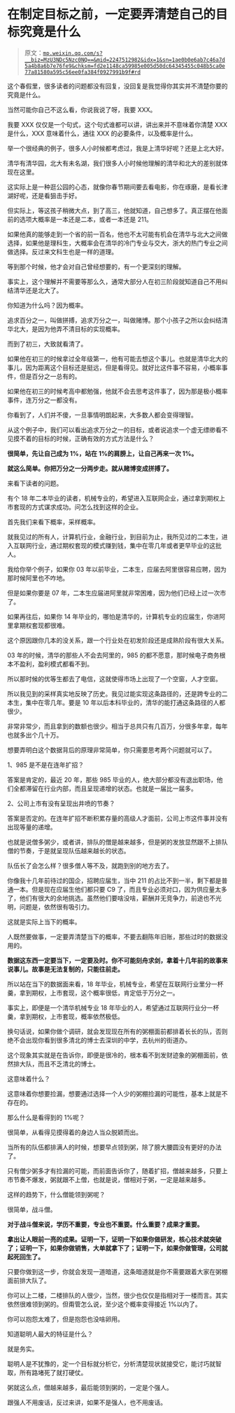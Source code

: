 # 在制定目标之前，一定要弄清楚自己的目标究竟是什么

> 原文：[`mp.weixin.qq.com/s?__biz=MzU3NDc5Nzc0NQ==&mid=2247512982&idx=1&sn=1ae0b0e6ab7c46a7d5a4b8a6b7e76fe9&chksm=fd2e1148ca59985e005d50dc64345455c048b5ca0e77a81580a595c56ee0fa384f0927991b9f#rd`](http://mp.weixin.qq.com/s?__biz=MzU3NDc5Nzc0NQ==&mid=2247512982&idx=1&sn=1ae0b0e6ab7c46a7d5a4b8a6b7e76fe9&chksm=fd2e1148ca59985e005d50dc64345455c048b5ca0e77a81580a595c56ee0fa384f0927991b9f#rd)

这个春假里，很多读者的问题都没有回复，没回复是我觉得你其实并不清楚你要的究竟是什么。

当然可能你自己不这么看，你说我说了呀，我要 XXX。

我要 XXX 仅仅是一个句式，这个句式谁都可以讲，讲出来并不意味着你清楚 XXX 是什么，XXX 意味着什么，通往 XXX 的必要条件，以及概率是什么。

举一个很经典的例子，很多人小时候都考虑过，我是上清华好呢？还是上北大好。

清华有清华园，北大有未名湖，我们很多人小时候他理解的清华和北大的差别就体现在这里。

这实际上是一种逛公园的心态，就像你春节期间要去看电影，你在琢磨，是看长津湖好呢，还是看狙击手好。

但实际上，等这孩子稍微大点，到了高三，他就知道，自己想多了。真正摆在他面前的选项大概率是一本还是二本，或者一本还是 211。

如果他真的能够走到一个省的前一百名，他也不太可能有机会在清华与北大之间做选择，如果他是理科生，大概率会在清华的冷门专业与交大，浙大的热门专业之间做选择。反过来文科生也是一样的道理。

等到那个时候，他才会对自己曾经想要的，有一个更深刻的理解。

事实上，这个理解并不需要等那么久，通常大部分人在初三阶段就知道自己不用纠结清华还是北大了。

你知道为什么吗？因为概率。

追求百分之一，叫做拼搏，追求万分之一，叫做赌博。那个小孩子之所以会纠结清华北大，是因为他弄不清目标的实现概率。

而到了初三，大致就看清了。

如果他在初三的时候拿过全年级第一，他有可能去想这个事儿。也就是清华北大的事儿，因为距离这个目标还是挺远，但是看得见。就好比这件事不容易，小概率事件，但是百分之一总有的。

如果他在初三的时候考高中都勉强，他就不会去思考这件事了，因为那是极小概率事件，连万分之一都没有。

你看到了，人们并不傻，一旦事情明朗起来，大多数人都会变得理智。

从这个例子中，我们可以看出追求万分之一的目标，或者说追求一个虚无缥缈看不见摸不着的目标的时候，正确有效的方式方法是什么？

**很简单，先让自己成为 1%，站在 1%的肩膀上，让自己再来一次 1%。**

**就这么简单。你把万分之一分两步走。就从赌博变成拼搏了。**

来看下读者的问题。

有个 18 年二本毕业的读者，机械专业的，希望进入互联网企业，通过拿到期权上市套现的方式谋求成功。问怎么找到这样的企业。

首先我们来看下概率，采样概率。

就我见过的所有人，计算机行业，金融行业，到目前为止，我所见过的二本生，进入互联网行业，通过期权套现的模式赚到钱，集中在零几年或者更早毕业的这批人。

我给你举个例子，如果你 03 年以前毕业，二本生，应届去阿里很容易应聘，因为那时候阿里也不咋地。

但是如果你要是 07 年，二本生应届进阿里就非常困难，因为他们已经上过一次市了。

如果再往后，如果你 14 年毕业的，哪怕是清华的，计算机专业的应届生，你进阿里拿期权套现都很难。

这个原因跟你几本的没关系，跟一个行业处在初发阶段还是成熟阶段有很大关系。

03 年的时候，清华的那些人不会去阿里的，985 的都不愿意，那时候电子商务根本不盈利，盈利模式都看不到。

所以那时候的优等生都去了电信，这就使得市场上出现了一个空窗，人才空窗。

所以我见到的采样真实地反映了历史。我见过能实现这条路径的，还是跨专业的二本生，集中在零几年。要是 10 年以后本科毕业的，清华的能打通这条路径的人都很少。

非常非常少，而且拿到的数额也很少。相当于总共只有几百万，分很多年拿，每年也就多出个几十万。

想要弄明白这个数据背后的原理非常简单，你只需要思考两个问题就可以了。

1、985 是不是在连年扩招？

答案是肯定的，最近 20 年，那些 985 毕业的人，绝大部分都没有退出职场，他们全都滞留在行业内部，而且呈现递增的状态。也就是一届比一届多。

2、公司上市有没有呈现出井喷的节奏？

答案是否定的。在连年扩招不断积累存量的高级人才面前，公司上市这件事并没有出现等量的递增。

也就是说僧多粥少，或者讲，排队的僧是越来越多，但是粥的发放显然跟不上排队僧的节奏，于是就呈现队伍越来越长的状态。

队伍长了会怎么样？很多僧人等不及，就跑到别的地方去了。

你像我十几年前待过的国企，招聘应届生，当中 211 的占比不到一半，剩下都是普通一本。但是现在应届生他们都只要 C9 了，而且专业必须对口，因为供应量太多了，他们有很大的余地挑选。虽然他们要啥没啥，薪酬并无竞争力，前途也不光明，问题是，依然很有吸引力。

这就是实际上当下的概率。

人既然要做事，一定要弄清楚当下的概率，不要去翻陈年旧账，那些过时的数据没用的。

**数据这东西一定要当下，一定要及时。你不可能刻舟求剑，拿着十几年前的故事来说事儿。故事是无法复制的，只能往前走。**

所以站在当下的数据面来看，18 年毕业，机械专业，希望在互联网行业里分一杯羹，拿到期权，上市套现，这个概率很低，肯定低于万分之一。

事实上，即便是一个清华机械专业 18 年毕业的人，希望通过互联网行业分一杯羹，拿到期权，上市套现，概率依然极低。

换句话说，如果你做个调研，就会发现现在所有的粥棚面前都排着长长的队，否则绝不会出现你看到很多清北的博士去深圳的中学，去杭州的街道办。

这个现象其实就是在告诉你，即便是很冷的，根本看不到发财迹象的粥棚面前，依然排大队，而且不乏清北的博士。

这意味着什么？

这意味着你想要捡漏，想要通过选择一个人少的粥棚捡漏的可能性，基本上就是不存在的。

那么什么是看得到的 1%呢？

很简单，从看得见摸得着的身边人当众脱颖而出。

当所有的队伍都排满人的时候，想要早点领到粥，除了膀大腰圆没有更好的办法了。

只有僧少粥多才有捡漏的可能，而前面告诉你了，随着扩招，僧越来越多，只要上市节奏不爆发，粥就跟不上僧，也就是说，僧相对于粥，一定是越来越多。

这样的趋势下，什么僧能领到粥呢？

很简单，战斗僧。

**对于战斗僧来说，学历不重要，专业也不重要。什么重要？成果才重要。**

**拿出让人眼前一亮的成果。证明一下，证明一下如果你做研发，核心技术就突破了；证明一下，如果你做销售，大单就拿下了；证明一下，如果你做管理，公司就起死回生了。**

只要你做到这一步，你就会发现一道暗道，这条暗道就是你不需要跟着大家在粥棚面前排大队了。

你可以上二楼，二楼排队的人很少，当然，很少也仅仅是指相对于一楼而言。其实依然很难领到粥的。但甭管怎么说，至少这个概率变得接近 1%以内了。

你可以抱怨太难了，但是抱怨也没啥卵用。

知道聪明人最大的特征是什么？

就是务实。

聪明人是不犹豫的，定一个目标就分析它，分析清楚现状就接受它，能讨巧就智取，所有路堵死了就打硬仗。

粥就这么点，僧越来越多，最后能领到粥的，一定是个强人。

跟强人不用废话，反过来讲，如果不是强人，也不用废话。